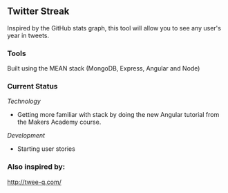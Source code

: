 ## Twitter Streak

Inspired by the GitHub stats graph, this tool will allow you to see any user's year in tweets.

### Tools

Built using the MEAN stack (MongoDB, Express, Angular and Node)

### Current Status

*Technology*

* Getting more familiar with stack by doing the new Angular tutorial from the Makers Academy course.

*Development*

* Starting user stories

### Also inspired by:

http://twee-q.com/
